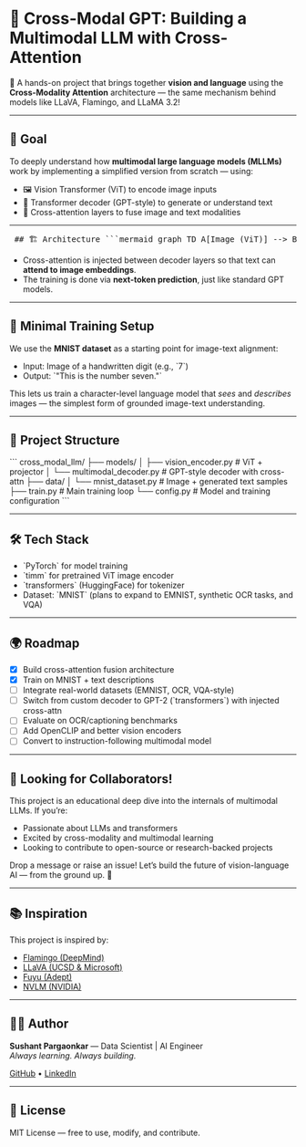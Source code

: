 # 🧠 Cross-Modal GPT: Building a Multimodal LLM with Cross-Attention

🚀 A hands-on project that brings together **vision and language** using the **Cross-Modality Attention** architecture — the same mechanism behind models like LLaVA, Flamingo, and LLaMA 3.2!

---

## 🎯 Goal

To deeply understand how **multimodal large language models (MLLMs)** work by implementing a simplified version from scratch — using:

- 🖼️ Vision Transformer (ViT) to encode image inputs
- 🧠 Transformer decoder (GPT-style) to generate or understand text
- 🔀 Cross-attention layers to fuse image and text modalities

---

<pre> ## 🏗️ Architecture ```mermaid graph TD A[Image (ViT)] --> B[Cross-Attention] B --> C[Transformer Decoder] C --> D[Output Tokens (Text)] E[Text Input] --> B D --> F[Next-token Prediction] ``` </pre>



- Cross-attention is injected between decoder layers so that text can **attend to image embeddings**.
- The training is done via **next-token prediction**, just like standard GPT models.

---

## 🧪 Minimal Training Setup

We use the **MNIST dataset** as a starting point for image-text alignment:

- Input: Image of a handwritten digit (e.g., \`7\`)
- Output: \`"This is the number seven."\`

This lets us train a character-level language model that *sees* and *describes* images — the simplest form of grounded image-text understanding.

---

## 📁 Project Structure

\`\`\`
cross_modal_llm/
├── models/
│   ├── vision_encoder.py           # ViT + projector
│   └── multimodal_decoder.py       # GPT-style decoder with cross-attn
├── data/
│   └── mnist_dataset.py            # Image + generated text samples
├── train.py                        # Main training loop
└── config.py                       # Model and training configuration
\`\`\`

---

## 🛠️ Tech Stack

- \`PyTorch\` for model training
- \`timm\` for pretrained ViT image encoder
- \`transformers\` (HuggingFace) for tokenizer
- Dataset: \`MNIST\` (plans to expand to EMNIST, synthetic OCR tasks, and VQA)

---

## 🌍 Roadmap

- [x] Build cross-attention fusion architecture
- [x] Train on MNIST + text descriptions
- [ ] Integrate real-world datasets (EMNIST, OCR, VQA-style)
- [ ] Switch from custom decoder to GPT-2 (\`transformers\`) with injected cross-attn
- [ ] Evaluate on OCR/captioning benchmarks
- [ ] Add OpenCLIP and better vision encoders
- [ ] Convert to instruction-following multimodal model

---

## 🤝 Looking for Collaborators!

This project is an educational deep dive into the internals of multimodal LLMs. If you’re:

- Passionate about LLMs and transformers
- Excited by cross-modality and multimodal learning
- Looking to contribute to open-source or research-backed projects

Drop a message or raise an issue! Let’s build the future of vision-language AI — from the ground up. 🌟

---

## 📚 Inspiration

This project is inspired by:

- [Flamingo (DeepMind)](https://arxiv.org/abs/2204.14198)
- [LLaVA (UCSD & Microsoft)](https://github.com/haotian-liu/LLaVA)
- [Fuyu (Adept)](https://huggingface.co/adept/fuyu-8b)
- [NVLM (NVIDIA)](https://arxiv.org/abs/2403.02598)

---

## 🧑‍💻 Author

**Sushant Pargaonkar** — Data Scientist | AI Engineer  
_Always learning. Always building._

[GitHub](https://github.com/sushant-97) • [LinkedIn](https://www.linkedin.com/in/spargaonkar)

---

## 📄 License

MIT License — free to use, modify, and contribute.
